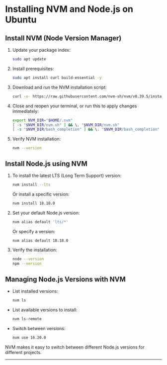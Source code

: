 # Installing NVM and Node.js on Ubuntu

## Install NVM (Node Version Manager)

1. Update your package index:

   ```bash
   sudo apt update
   ```

2. Install prerequisites:

   ```bash
   sudo apt install curl build-essential -y
   ```

3. Download and run the NVM installation script:

   ```bash
   curl -o- https://raw.githubusercontent.com/nvm-sh/nvm/v0.39.5/install.sh | bash
   ```

4. Close and reopen your terminal, or run this to apply changes immediately:

   ```bash
   export NVM_DIR="$HOME/.nvm"
   [ -s "$NVM_DIR/nvm.sh" ] && \. "$NVM_DIR/nvm.sh"
   [ -s "$NVM_DIR/bash_completion" ] && \. "$NVM_DIR/bash_completion"
   ```

5. Verify NVM installation:
   ```bash
   nvm --version
   ```

## Install Node.js using NVM

1. To install the latest LTS (Long Term Support) version:

   ```bash
   nvm install --lts
   ```

   Or install a specific version:

   ```bash
   nvm install 18.18.0
   ```

2. Set your default Node.js version:

   ```bash
   nvm alias default 'lts/*'
   ```

   Or specify a version:

   ```bash
   nvm alias default 18.18.0
   ```

3. Verify the installation:
   ```bash
   node --version
   npm --version
   ```

## Managing Node.js Versions with NVM

- List installed versions:

  ```bash
  nvm ls
  ```

- List available versions to install:

  ```bash
  nvm ls-remote
  ```

- Switch between versions:
  ```bash
  nvm use 16.20.0
  ```

NVM makes it easy to switch between different Node.js versions for different projects.

---
